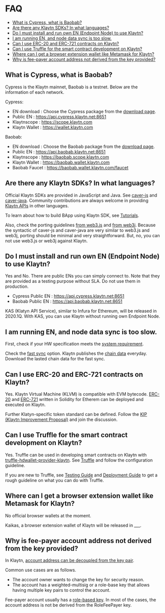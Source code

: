 # FAQ <a id="faq"></a>

- [What is Cypress, what is Baobab?](#what-is-cypress-what-is-baobab)
- [Are there any Klaytn SDKs? In what languages?](#klaytn-sdks)
- [Do I must install and run own EN (Endpoint Node) to use Klaytn?](#do-i-must-install-and-run-en) 
- [I am running EN, and node data sync is too slow.](#node-data-sync-is-too-slow)
- [Can I use ERC-20 and ERC-721 contracts on Klaytn?](#can-i-use-erc-20-and-erc-721)
- [Can I use Truffle for the smart contract development on Klaytn?](#can-i-use-truffle)
- [Where can I get a browser extension wallet like Metamask for Klaytn?](#where-can-i-get-a-browser-extension-wallet)
- [Why is fee-payer account address not derived from the key provided?](#account-address-is-not-derived-from-the-key)


## What is Cypress, what is Baobab? <a id="what-is-cypress-what-is-baobab"></a>

Cypress is the Klaytn mainnet, Baobab is a testnet. 
Below are the information of each network. 

Cypress: 
- EN download : Choose the Cypress package from the [download page](../node/endpoint-node/installation-guide/download.md).
- Public EN : https://api.cypress.klaytn.net:8651
- Klaytnscope : https://scope.klaytn.com
- Klaytn Wallet : https://wallet.klaytn.com

Baobab:
- EN download : Choose the Baobab package from the [download page](../node/endpoint-node/installation-guide/download.md).
- Public EN : https://api.baobab.klaytn.net:8651
- Klaytnscope : https://baobab.scope.klaytn.com
- Klaytn Wallet : https://baobab.wallet.klaytn.com
- Baobab Faucet : https://baobab.wallet.klaytn.com/faucet


## Are there any Klaytn SDKs? In what languages? <a id="klaytn-sdks"></a>

Official Klaytn SDKs are provided in JavaScript and Java.
See [caver-js](../bapp/sdk/caver-js/README.md) and [caver-java](../bapp/sdk/caver-java/README.md). Community contributions are always welcome in providing [Klaytn APIs](../bapp/json-rpc/README.md) in other languages.

To learn about how to build BApp using Klaytn SDK, see [Tutorials](../bapp/tutorials/README.md).  

Also, check the porting guidelines [from web3.js](../bapp/sdk/caver-js/porting-from-web3.js.md) and [from web3j](../bapp/sdk/caver-java/porting-from-web3j.md). Because the syntactic of caver-js and caver-java are very similar to web3.js and web3j, porting should be minimal and very straightforward. But, no, you can not use web3.js or web3j against Klaytn.  



## Do I must install and run own EN (Endpoint Node) to use Klaytn? <a id="do-i-must-install-and-run-en"></a>

Yes and No.
There are public ENs you can simply connect to. Note that they are provided as a testing purpose without SLA. Do not use them in production.

- Cypress Public EN : https://api.cypress.klaytn.net:8651
- Baobab Public EN : https://api.baobab.klaytn.net:8651

KAS (Klatyn API Service), similar to Infura for Ethereum, will be released in 2020.1Q. With KAS, you can use Klaytn without running own Endpoint Node.



## I am running EN, and node data sync is too slow. <a id="node-data-sync-is-too-slow"></a>

First, check if your HW specification meets the [system requirement](../node/endpoint-node/system-requirements.md). 

Check the [fast sync](../node/endpoint-node/installation-guide/configuration.md#fast-sync-optional) option.
Klaytn publishes the [chain data]() everyday. Download the lasted chain data for the fast sync.



## Can I use ERC-20 and ERC-721 contracts on Klaytn? <a id="can-i-use-erc-20-and-erc-721"></a>

Yes. Klaytn Virtual Machine (KLVM) is compatible with EVM bytecode. [ERC-20](../smart-contract/sample-contracts/erc-20/README.md) and [ERC-721](../smart-contract/sample-contracts/erc-20/README.md) written in Solidity for Etherem can be deployed and executed on Klaytn. 

Further Klatyn-specific token standard can be defined. Follow the [KIP (Klaytn Improvement Proposal)]() and join the discussion. 



## Can I use Truffle for the smart contract development on Klaytn? <a id="can-i-use-truffle"></a>

Yes. Truffle can be used in developing smart contracts on Klaytn with [truffle-hdwallet-provider-klaytn](https://www.npmjs.com/package/truffle-hdwallet-provider-klaytn). 
See [Truffle](../toolkit/truffle.md) and follow the configuration guideline.

If you are new to Truffle, see [Testing Guide](../smart-contract/testing-guide.md) and [Deployment Guide](../smart-contract/deploy-guide.md) to get a rough guideline on what you can do with Truffle.


## Where can I get a browser extension wallet like Metamask for Klaytn? <a id="where-can-i-get-a-browser-extension-wallet"></a>

No official browser wallets at the moment. 

Kaikas, a browser extension wallet of Klaytn will be released in ___. 



## Why is fee-payer account address not derived from the key provided? <a id="account-address-is-not-derived-from-the-key"></a>

In Klaytn, [account address can be decoupled from the key pair](../klaytn/design/accounts.md##decoupling-key-pairs-from-addresses). 

Common use cases are as follows. 
- The account owner wants to change the key for security reason.
- The account has a weighted-multisig or a role-base key that allows having multiple key pairs to control the account. 

Fee-payer account usually has a [role-based key](../klaytn/design/accounts.md#accountkeyrolebased). In most of the cases, the account address is not be derived from the RoleFeePayer key.



